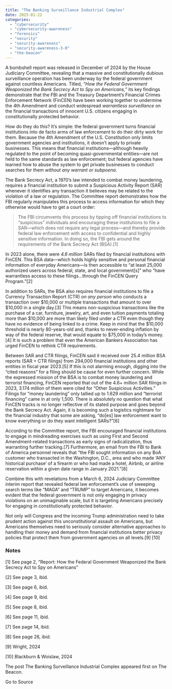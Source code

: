 ```yaml
---
title: "The Banking Surveillance Industrial Complex"
date: 2025-01-22
categories: 
  - "cybersecurity"
  - "cybersecurity-awareness"
  - "forensics"
  - "security"
  - "security-awareness"
  - "security-awareness-3-0"
  - "the-beacon"
---
```


A bombshell report was released in December of 2024 by the House Judiciary Committee, revealing that a massive and constitutionally dubious surveillance operation has been underway by the federal government against countless Americans. Titled, _“How the Federal Government Weaponized the Bank Secrecy Act to Spy on Americans,”_ its key findings demonstrate that the FBI and the Treasury Department’s Financial Crimes Enforcement Network (FinCEN) have been working together to undermine the 4th Amendment and conduct widespread _warrantless surveillance_ on the financial transactions of innocent U.S. citizens engaging in constitutionally protected behavior.

How do they do this? It’s simple: the federal government turns financial institutions into de facto arms of law enforcement to do their dirty work for them. Because the 4th Amendment of the U.S. Constitution only limits government agencies and institutions, it doesn’t apply to private businesses. This means that financial institutions—although heavily regulated to the point of becoming quasi-governmental entities—are not held to the same standards as law enforcement; but federal agencies have learned how to abuse the system to get private businesses to conduct searches for them _without any warrant or subpoena_.

The Bank Secrecy Act, a 1970’s law intended to combat money laundering, requires a financial institution to submit a Suspicious Activity Report (SAR) whenever it identifies any transaction it believes may be related to the violation of a law or regulation. The Committee report demonstrates how the FBI regularly manipulates this process to access information for which they otherwise would have to get a court order:

> The FBI circumvents this process by tipping off financial institutions to “suspicious” individuals and encouraging these institutions to file a SAR—which does not require any legal process—and thereby provide federal law enforcement with access to confidential and highly sensitive information. In doing so, the FBI gets around the requirements of the Bank Secrecy Act (BSA).\[1\]

In 2023 alone, there were _4.6 million_ SARs filed by financial institutions with FinCEN. This BSA data—which holds highly sensitive and personal financial information of everyday Americans—is then accessible to “at least 25,000 authorized users across federal, state, and local government\[s\]” who “have warrantless access to these filings…through the FinCEN Query Program.”\[2\] 

In addition to SARs, the BSA also requires financial institutions to file a Currency Transaction Report (CTR) _on any person_ who conducts a transaction over $10,000 or multiple transactions that amount to over $10,000 in a single day.\[3\] This means non-suspicious transactions like the purchase of a car, furniture, jewelry, art, and even tuition payments totaling more than $10,000 are more than likely filed under a CTR even though they have no evidence of being linked to a crime. Keep in mind that the $10,000 threshold is nearly 80-years-old and, thanks to never-ending inflation by way of the federal reserve, that would equate to $75,000 in today’s money.\[4\] It is such a problem that even the American Bankers Association has urged FinCEN to rethink CTR requirements.

Between SAR and CTR filings, FinCEN said it received over 25.4 million BSA reports (SAR + CTR filings) from 294,000 financial institutions and other entities in fiscal year 2023.\[5\] If this is not alarming enough, digging into the “cited reasons” for a filing should be cause for even further concern. While the expressed mission of the BSA is to combat money laundering and terrorist financing, FinCEN reported that out of the 4.6+ million SAR filings in 2023, 3.174 million of them were cited for “Other Suspicious Activities.” Filings for “money laundering” only tallied up to 1.629 million and “terrorist financing” came in at only 1,500. There is absolutely no question that what FinCEN tracks is no longer reflective of its stated purpose and goes beyond the Bank Secrecy Act. Again, it is becoming such a logistics nightmare for the financial industry that some are asking, “do\[es\] law enforcement want to know everything or do they want intelligent SARs?”\[6\]

According to the Committee report, the FBI encouraged financial institutions to engage in mindreading exercises such as using First and Second Amendment-related transactions as early signs of radicalization, thus warranting further tracking.\[7\] Furthermore, an email from the FBI to Bank of America personnel reveals that “the FBI sought information on any BoA customer who transacted in the Washington, D.C., area and who made ‘ANY historical purchase’ of a firearm or who had made a hotel, Airbnb, or airline reservation within a given date range in January 2021.”\[8\] 

Combine this with revelations from a March 6, 2024 Judiciary Committee interim report that revealed federal law enforcement’s use of sweeping search terms like “MAGA” and “TRUMP” to target Americans, it becomes evident that the federal government is not only engaging in privacy violations on an unimaginable scale, but it is targeting Americans precisely for engaging in constitutionally protected behavior.

Not only will Congress and the incoming Trump administration need to take prudent action against this unconstitutional assault on Americans, but Americans themselves need to seriously consider alternative approaches to handling their money and demand from financial institutions better privacy policies that protect them from government agencies on all levels.\[9\] \[10\]

### Notes

\[1\] See page 2, “Report: How the Federal Government Weaponized the Bank Secrecy Act to Spy on Americans”

\[2\] See page 3, ibid. 

\[3\] See page 6, ibid.

\[4\] See page 9, ibid.

\[5\] See page 8, ibid.

\[6\] See page 11, ibid.

\[7\] See page 14, ibid.

\[8\] See page 26, ibid.

\[9\] Wright, 2024

\[10\] Blackburn & Woislaw, 2024

The post The Banking Surveillance Industrial Complex appeared first on The Beacon.

Go to Source
